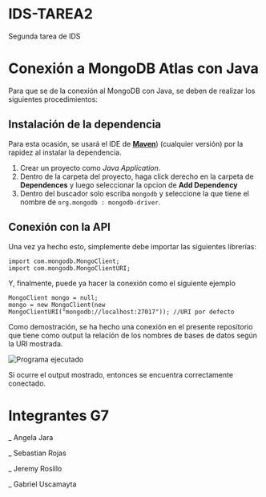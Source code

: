 # IDS-TAREA2
 Segunda tarea de IDS

# Conexión a MongoDB Atlas con Java

Para que se de la conexión al MongoDB con Java, se deben de realizar los siguientes procedimientos:

## Instalación de la dependencia

Para esta ocasión, se usará el IDE de [**Maven**]([(https://www.eclipse.org/downloads/packages/release/kepler/sr1/eclipse-ide-java-developers))) (cualquier versión) por la rapidez al instalar la dependencia.


1. Crear un proyecto como *Java Application*.
1. Dentro de la carpeta del proyecto, haga click derecho en la carpeta de **Dependences** y luego seleccionar la opcion de **Add Dependency**
1. Dentro del buscador solo escriba `mongodb` y seleccione la que tiene el nombre de `org.mongodb : mongodb-driver`.

## Conexión con la API

Una vez ya hecho esto, simplemente debe importar las siguientes librerías:
```
import com.mongodb.MongoClient;
import com.mongodb.MongoClientURI;
```

Y, finalmente, puede ya hacer la conexión como el siguiente ejemplo

```
MongoClient mongo = null;
mongo = new MongoClient(new MongoClientURI("mongodb://localhost:27017")); //URI por defecto
```
Como demostración, se ha hecho una conexión en el presente repositorio que tiene como output la relación de los nombres de bases de datos según la URI mostrada.

![Programa ejecutado](image.png "Ejecución del programa.")

Si ocurre el output mostrado, entonces se encuentra correctamente conectado.

# Integrantes G7

_ Angela Jara

_ Sebastian Rojas

_ Jeremy Rosillo

_ Gabriel Uscamayta
